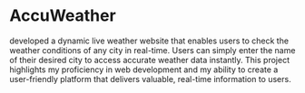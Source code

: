 # AccuWeather
developed a dynamic live weather website that enables users to check the weather conditions of any city in real-time. Users can simply enter the name of their desired city to access accurate weather data instantly. This project highlights my proficiency in web development and my ability to create a user-friendly platform that delivers valuable, real-time information to users.
